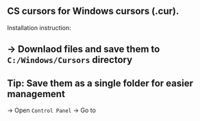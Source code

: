 CS cursors for Windows cursors (.cur).
---
Installation instruction:

-> Downlaod files and save them to `C:/Windows/Cursors` directory
---
Tip: Save them as a single folder for easier management
---
-> Open `Control Panel`
-> Go to 
